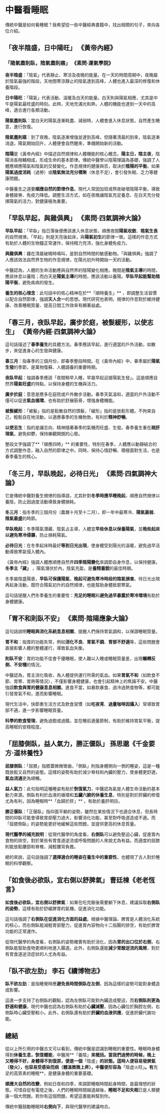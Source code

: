 # 中醫看睡眠

傳統中醫是如何看睡眠？我希望從一些中醫經典書籍中，找出相關的句子，來向各位介紹。

## **「夜半陰盛，日中陽旺」** 《黃帝內經》

### **「陽氣盡則臥，陰氣盡則寤」** 《素問·運氣學說》

**夜半陰盛**：「陰氣」代表靜止、寒涼及夜晚的能量。在一天的時間周期中，夜晚屬於陰氣最強的階段，天地間寒涼靜止的陰氣達到高峰，人體也進入最深的修復和休養階段。

**日中陽旺**：「陽氣」代表活動、溫暖及白天的能量。白天則與陽氣相應，尤其是中午是陽氣最旺盛的時刻。此時，天地充滿光和熱，人體的機能也達到一天中的高峰，適合進行各類活動。

**陽氣盡則臥**：當白天的陽氣逐漸耗盡、減弱時，人體會進入休息狀態，自然產生睡意，進行恢復。

**陰氣盡則寤**：到了夜晚，陰氣逐漸增強並達到高峰，但隨著清晨的到來，陰氣逐漸消退，陽氣開始回升，人體便會自然醒來，準備開始新的活動。

**陰陽**是《黃帝內經》中描述自然規律和人體機能的核心概念。**陽主日，陰主夜**，陰陽消長相輔相成，形成生命的基本節律。傳統中醫學以陰陽理論為基礎，強調了人體應順應陽氣和陰氣的交替變化。作息規律的健康與否，取決於**陰陽的平衡**。如果**陽氣過度消耗**（過勞）或**陰氣無法充分積聚**（休息不足），會引發失眠、乏力等健康問題。

中醫養生之道要**順應自然的節律作息**。現代人常因加班或熬夜破壞陰陽平衡，導致身體疲勞、免疫力降低。調整生活方式，如在夜晚讓陰氣充足養息、在白天充分發揮陽氣的活力，對健康極為重要。

## **「早臥早起，與雞俱興」** 《素問·四氣調神大論》

**早臥早起**：「早臥」指日落後便應該進入休息狀態，順應夜間**陽氣收斂**、**陰氣生長**的自然規律。「早起」則是天亮後起床，與**陽氣初生**的節律一致。這樣的作息方式有助於人體的生物鐘正常運作，保持精力充沛，強化身體免疫力。

**與雞俱興**：雞在清晨破曉時鳴叫，是對自然時間的敏感動物。「與雞俱興」強調了人應該效法自然界生物的作息規律，在陽光初升時開始一天的活動。

中醫認為，人體的生命活動應與自然界的陰陽變化相應。晚間是**陰氣主導**的時間，應該休息以養陰；而白天是**陽氣主導**的時間，應該活動以養陽。**早臥早起能幫助陰陽平衡**，避免疾病的發生。

**養生的核心理念**：此句話中的核心精神在於**「順時養生」** ，即調整生活習慣以配合自然節律，強調**天人合一**的思想。現代研究也表明，規律的作息對於維持健康、改善睡眠質量、提高日間工作效率有顯著益處。

## **「春三月，夜臥早起，廣步於庭，被髮緩形，以使志生」** 《黃帝內經·四氣調神大論》

這句話描述了**春季養生**的具體方法。春季應該早起，進行適當的戶外活動，如散步，來促進身心的生發與健康。

**春三月**：指春季的三個月份，即春季整段時間。在《黃帝內經》中，春季屬於**陽氣生發**的季節，是萬物復蘇、人體調養的重要時期。

**夜臥早起**：強調春季應該「夜間稍早入睡，早晨早起迎接陽氣生發」。這是順應自然界**陽氣旺盛**的特點，以保持身體的生機與活力。

**廣步於庭**：意思是應多在庭院或戶外散步活動。春季天氣溫和，適當的戶外活動不僅可以促進**氣血循環**，也有助於舒展筋骨，增強身體機能。

**被髮緩形**：「被髮」指的是鬆散自然的頭髮，「緩形」指的是放鬆形體。不拘束自己，輕鬆自在地活動，以適應春季的生機勃勃，有利於**精神舒暢**。

**以使志生**：指的是讓志向、精神隨著春季的氣機而旺盛、生發。春季養生重在**疏肝理氣**，避免抑鬱，保持樂觀開朗的心態。

整段文字強調了**「順應四時」** 的重要性，特別在春季，人體應以動靜結合的方式調整作息，融入自然的節律之中。同時，保持心情舒暢、積極面對生活，也是春季養生的核心。

## **「冬三月，早臥晚起，必待日光」** 《素問·四氣調神大論》

它是傳統中醫對養生規律的指導語，尤其針對**冬季時應早睡晚起**，順應自然規律以養陰，防止因過度活動導致身體損耗。

**冬三月**：指冬季的三個月份（農曆十月至十二月），即一年中最寒冷、**陽氣最弱**、**陰氣最盛**的時節。

**早臥晚起**：冬季陽氣潛藏、陰氣占主導，人體宜**早些休息以保養陽氣**，並**晚些起床以避免寒冷侵襲**，防止損耗陽氣。

**必待日光**：在冬季起床時最好**等到日光出現**，使身體受到陽光的溫暖，避免過早活動導致寒氣侵入體內。

《黃帝內經》強調人體應順應自然界**四季陰陽變化**來調節自身作息，以保持健康。**冬季主「藏」** ，陽氣潛伏於內，陰氣充盈，是**養精蓄銳**的最佳時期。

冬季屬陰盛陽衰，**早臥可保護陽氣**，**晚起可避免寒冷時段的陰氣損害**。待日光出現再起身活動，既符合陽氣初升的自然規律，也能幫助身體抵禦寒氣。

這句話提醒人們冬季養生的重要性：**充足的睡眠**和**避免過早暴露於寒冷環境**有助於身體健康。

## **「胃不和則臥不安」** 《素問·陰陽應象大論》

這句話說明**睡眠與消化系統息息相關**，提醒人們保持胃氣調和，以保證睡眠質量。

**胃不和**：指胃的功能失常，例如**消化不良**、**胃氣不調**、**胃部不舒適**等，這些問題會直接影響人體的整體運行，導致氣血失衡。

**則臥不安**：胃的功能不佳會干擾睡眠，使人難以入睡或睡眠質量差，出現**輾轉反側、不安穩**的情況。

中醫認為，胃主消化吸收，為人體提供運行所需的氣血。如果**胃氣不和**（如飲食不節、胃寒、胃熱等情況），不僅影響身體健康，也會引起精神上的焦躁不安。中醫強調**飲食與胃的健康息息相關**。進食不當，如暴飲暴食、過冷過熱食物等，都可能引發胃氣不和，進而影響睡眠。

現代生活中，快節奏生活方式及飲食習慣（如**吃夜宵**、**過量咖啡因攝入**）常導致胃部不適，進一步影響睡眠質量。

**科學的飲食管理**，避免過飽或過餓，並在睡前適量節制，有助於維持胃氣平衡，提高睡眠的安穩程度。

## **「屈膝側臥，益人氣力，勝正偃臥」**  孫思邈《千金要方·道林養性》

**屈膝側臥**：「屈膝」指膝蓋微微彎曲，「側臥」則指身體側向一側的睡姿，這是一種既放鬆又自然的姿態。這樣的姿勢有助於減少脊柱和內臟的壓力，使身體更舒適，**氣血流通**更為順暢。

**益人氣力**：此句指明這種睡姿有助於**恢復氣力**，中醫認為氣是人體生命活動的基本動力來源。側臥有利於血液的循環和**五臟六腑的休養生息**，特別是對於肝臟的修復尤為有利，因為睡眠時**「血歸於肝」** ，有助於養肝明目。

**勝正偃臥**：「正偃臥」指仰面平躺的姿勢，雖然在某些情況下也適合休息，但長時間的仰臥可能會導致胃部壓力過大，影響消化功能，甚至對呼吸道造成不適。而「屈膝側臥」的姿勢能更好地緩解這些問題，並提供更高的休息質量。

**現代醫學的補充說明**：從現代醫學的角度看，**右側臥**可以避免壓迫心臟，促進胃內食物的排空，對於某些有胃食道逆流或呼吸問題的人來說尤為有益。而適度的屈膝則能放鬆腰部和脊椎，減輕腰背負擔。

總的來說，這句話強調了**選擇適合的睡姿在養生中的重要性**，也體現了古人對於睡眠的科學觀察。

## **「如食後必欲臥，宜右側以舒脾氣」** 曹廷棟《老老恆言》

**如食後必欲臥，宜右側以舒脾氣**：如果在吃完飯後需要躺下休息，建議採取**右側臥的姿勢**，這樣有助於舒緩脾胃的氣機，促進消化功能。

這句話強調了**右側臥在促進消化方面的益處**。根據中醫理論，脾胃是人體消化系統的核心，而右側臥能減輕胃部壓力，促進胃內容物向十二指腸的排空，有助於脾胃功能的正常運作。

從現代醫學的角度看，右側臥的姿勢確實有助於消化，因為**胃的出口位於右側**，右側臥能幫助食物更順利地進入腸道。此外，右側臥還能**減少胃酸逆流的風險**，對於有胃食道逆流症狀的人尤為有益。

## **「臥不欲左肋」** 李石《續博物志》

**臥不欲左肋**：是指睡覺時應**避免長時間側臥在左側**，因為這樣的姿勢可能對身體造成影響。

這進一步支持了右側臥的觀點，認為左側臥可能對內臟造成壓迫，而**右側臥則更為舒適和健康**。現代中醫也認為右側臥有助於**心臟減壓**，因為心臟位於胸腔左側，右側臥時心臟受壓較小。此外，右側臥還有助於**肝臟的血液供應**，促進肝臟代謝功能。

## 總結

從以上所引用的中醫古文可以看到，傳統中醫是認識到睡眠的重要性。睡眠時身體得到**休養生息，恢復體能**，中醫用**「養陰」**來概括。當我們過勞的時候，晚上又睡得不好，身體得不到復原，便是一個**「陰虛」**的狀態。這時人便容易發脾氣（發火），也容易受感染而病（體溫微微上昇），中醫便形容為**「陰虛火旺」**。有**充足的高質素的睡眠**，是健康身體的重要基礎。

**順應大自然的改變**，例如日夜和四季，來調節睡眠時間起身時間，是最理想的狀態。可惜自從有電燈之後，人們的睡眠時間越退越後，**睡眠不足和失眠**已是人類健康一個大問題。若你有這個問題，希望這書能夠幫到你。

傳統中醫鼓勵睡眠時**右側向下**，與現代醫學的建議吻合。